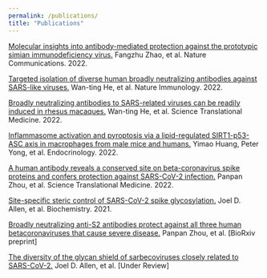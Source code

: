 ```yaml
---
permalink: /publications/
title: "Publications"
---
```

<a href="https://www.nature.com/articles/s41467-022-32783-2">Molecular insights into antibody-mediated protection against the prototypic simian immunodeficiency virus.</a> Fangzhu Zhao, et al. Nature Communications. 2022.

<a href="https://www.ncbi.nlm.nih.gov/pmc/articles/PMC8845431/">Targeted isolation  of diverse human broadly  neutralizing  antibodies against SARS-like viruses.</a> Wan-ting He, et al. Nature Immunology. 2022. 

<a href="https://www.science.org/doi/10.1126/scitranslmed.abl9605">Broadly neutralizing antibodies to SARS-related viruses can be readily induced in rhesus macaques.</a> Wan-ting He, et al. Science Translational Medicine. 2022.

<a href="https://academic.oup.com/endo/article/163/4/bqac014/6523230">Inflammasome activation and pyroptosis via a lipid-regulated SIRT1-p53-ASC axis in macrophages from male mice and humans.</a> Yimao Huang, Peter Yong, et al. Endocrinology. 2022. 

<a href="https://academic.oup.com/endo/article/163/4/bqac014/6523230">A human antibody reveals a conserved site on beta-coronavirus spike proteins and confers protection against SARS-CoV-2 infection.</a> Panpan Zhou, et al. Science Translational Medicine. 2022.

<a href="https://pubs.acs.org/doi/10.1021/acs.biochem.1c00279">Site-specific steric control of SARS-CoV-2 spike glycosylation.</a> Joel D. Allen, et al. Biochemistry. 2021.

<a href="https://www.ncbi.nlm.nih.gov/pmc/articles/PMC8923106/">Broadly neutralizing anti-S2 antibodies protect against all three human betacoronaviruses that cause severe disease.</a> Panpan Zhou, et al. [BioRxiv preprint]

<a href="https://www.biorxiv.org/content/10.1101/2022.08.24.505118v1">The diversity of the glycan shield of sarbecoviruses closely related to SARS-CoV-2.</a> Joel D. Allen, et al. [Under Review]
